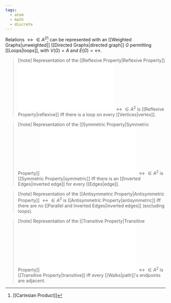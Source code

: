 ```yaml
---
tags:
  - atom
  - math
  - discrete
---
```

Relations $\rel \in A^2$[^1] can be represented with an [[Weighted Graphs|unweighted]] [[Directed Graphs|directed graph]] $G$ permitting [[Loops|loops]], with $V(G) = A$ and $E(G) = \rel$.

> [!note] Representation of the [[Reflexive Property|Reflexive Property]]
> ![300|center](graph-loops.excalidraw.md)
> $\rel \in A^2$ is [[Reflexive Property|reflexive]] iff there is a loop on every [[Vertices|vertex]].

> [!note] Representation of the [[Symmetric Property|Symmetric Property]]
> ![300|center](inverted-edges.excalidraw.md)
> $\rel \in A^2$ is [[Symmetric Property|symmetric]] iff there is an [[Inverted Edges|inverted edge]] for every [[Edges|edge]].

> [!note] Representation of the [[Antisymmetric Property|Antisymmetric Property]]
> $\rel \in A^2$ is [[Antisymmetric Property|antisymmetric]] iff there are no [[Parallel and Inverted Edges|inverted edges]] (excluding loops).

> [!note] Representation of the [[Transitive Property|Transitive Property]]
> ![300|center](transitive-graphs.excalidraw.md)
> $\rel \in A^2$ is [[Transitive Property|transitive]] iff every [[Walks|path]]'s endpoints are adjacent.

[^1]: [[Cartesian Product]]
